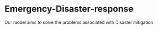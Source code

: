# Emergency-Disaster-response
Our model aims to solve the problems associated with Disaster mitigation
